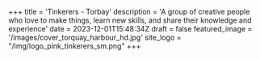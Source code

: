 +++
title = 'Tinkerers - Torbay'
description = 'A group of creative people who love to make things, learn new skills, and share their knowledge and experience'
date = 2023-12-01T15:48:34Z
draft = false
featured_image = '/images/cover_torquay_harbour_hd.jpg'
site_logo = "/img/logo_pink_tinkerers_sm.png"
+++
